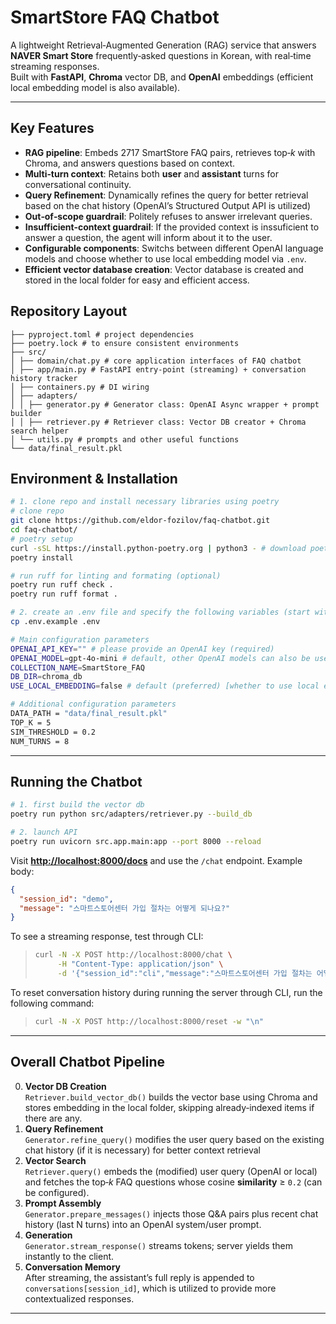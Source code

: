# SmartStore FAQ Chatbot

A lightweight Retrieval‑Augmented Generation (RAG) service that answers **NAVER Smart Store** frequently‑asked questions in Korean, with real‑time streaming responses.\
Built with **FastAPI**, **Chroma** vector DB, and **OpenAI** embeddings (efficient local embedding model is also available).

---

## Key Features
 * **RAG pipeline**: Embeds 2717 SmartStore FAQ pairs, retrieves top‑*k* with Chroma, and answers questions based on context.  
*  **Multi‑turn context**: Retains both **user** and **assistant** turns for conversational continuity.
*  **Query Refinement**: Dynamically refines the query for better retrieval based on the chat history (OpenAI’s Structured Output API is utilized)
*  **Out‑of‑scope guardrail**: Politely refuses to answer irrelevant queries.
*  **Insufficient-context guardrail**: If the provided context is inssuficient to answer a question, the agent will inform about it to the user. 
*  **Configurable components**: Switchs between different OpenAI language models and choose whether to use local embedding model via `.env`.
*  **Efficient vector database creation**: Vector database is created and stored in the local folder for easy and efficient access.


## Repository Layout
<!-- 
├── app.py            # FastAPI entry‑point (streaming) + conversation history tracker
├── generator.py      # OpenAI Async wrapper + prompt builder
├── retriever.py      # Vector DB creator + Chroma search helper
├── utils.py          # Shared constants (system / OOS prompts)
├── requirements.txt  # required libraries
└── data/
    └── final_result.pkl  # 2717 FAQ dict {question: answer} -->

```
├── pyproject.toml # project dependencies
├── poetry.lock # to ensure consistent environments 
├── src/
│ ├── domain/chat.py # core application interfaces of FAQ chatbot
│ ├── app/main.py # FastAPI entry‑point (streaming) + conversation history tracker
│ ├── containers.py # DI wiring
│ ├── adapters/
│ │ ├── generator.py # Generator class: OpenAI Async wrapper + prompt builder
│ │ ├── retriever.py # Retriever class: Vector DB creator + Chroma search helper
│ └── utils.py # prompts and other useful functions
└── data/final_result.pkl

```

## Environment & Installation

```bash
# 1. clone repo and install necessary libraries using poetry
# clone repo
git clone https://github.com/eldor-fozilov/faq-chatbot.git
cd faq-chatbot/
# poetry setup
curl -sSL https://install.python-poetry.org | python3 - # download poetry package (and set the path) if it does not exist already
poetry install

# run ruff for linting and formating (optional)
poetry run ruff check .
poetry run ruff format .
```

```bash
# 2. create an .env file and specify the following variables (start with .env.example)
cp .env.example .env

# Main configuration parameters
OPENAI_API_KEY="" # please provide an OpenAI key (required)
OPENAI_MODEL=gpt-4o-mini # default, other OpenAI models can also be used
COLLECTION_NAME=SmartStore_FAQ
DB_DIR=chroma_db
USE_LOCAL_EMBEDDING=false # default (preferred) [whether to use local embedding model or API-based model with OpenAI]

# Additional configuration parameters
DATA_PATH = "data/final_result.pkl"
TOP_K = 5
SIM_THRESHOLD = 0.2
NUM_TURNS = 8
```

---

## Running the Chatbot

```bash
# 1. first build the vector db
poetry run python src/adapters/retriever.py --build_db

# 2. launch API
poetry run uvicorn src.app.main:app --port 8000 --reload
```

Visit [**http://localhost:8000/docs**](http://localhost:8000/docs) and use the `/chat` endpoint.  Example body:

```json
{
  "session_id": "demo",
  "message": "스마트스토어센터 가입 절차는 어떻게 되나요?"
}
```

To see a streaming response, test through CLI:

>
> ```bash
> curl -N -X POST http://localhost:8000/chat \
>      -H "Content-Type: application/json" \
>      -d '{"session_id":"cli","message":"스마트스토어센터 가입 절차는 어떻게 되나요?"}'
> ```

To reset conversation history during running the server through CLI, run the following command:

>
> ```bash
> curl -N -X POST http://localhost:8000/reset -w "\n"
> ```

---

## Overall Chatbot Pipeline

0. **Vector DB Creation**\
	 `Retriever.build_vector_db()` builds the vector base using Chroma 
		and stores embedding in the local folder, skipping already‑indexed items if there are any.
1. **Query Refinement**\
   `Generator.refine_query()` modifies the user query based on the existing chat history (if it is necessary) for better context retrieval
2. **Vector Search**\
   `Retriever.query()` embeds the (modified) user query (OpenAI or local) and fetches the top‑*k* FAQ questions whose cosine **similarity** ≥ `0.2` (can be configured).
3. **Prompt Assembly**\
   `Generator.prepare_messages()` injects those Q&A pairs plus recent chat history (last N turns) into an OpenAI system/user prompt.
4. **Generation**\
   `Generator.stream_response()` streams tokens; server yields them instantly to the client.
5. **Conversation Memory**\
   After streaming, the assistant’s full reply is appended to `conversations[session_id]`, which is utilized to provide more contextualized responses.

---
